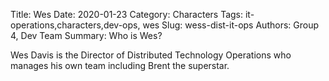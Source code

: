 Title: Wes
Date: 2020-01-23
Category: Characters
Tags: it-operations,characters,dev-ops, wes
Slug: wess-dist-it-ops
Authors: Group 4, Dev Team
Summary: Who is Wes?

Wes Davis is the Director of Distributed Technology Operations who manages his own team including Brent the superstar.